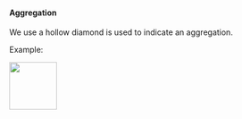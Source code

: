 <link rel="stylesheet" href="{{baseUrl}}/css/textbook.css">

<div class="website-content">

#### Aggregation

<div id="main">

We use a hollow diamond is used to indicate an aggregation.

<tip-box>

Example:

<img src="{{baseUrl}}/uml/aggregation/introduction/images/clubPerson.png" height="85" />
<p/>

</tip-box>

<!-- extras ------------------------------------------------------------------------------------ -->

<panel header=":paperclip: Extras" expandable type="seamless" expanded>

  <panel header=":mortar_board: Learning Outcomes" expandable type="seamless">
    <include src="exercises.md" />
  </panel>

  <panel header=":package: Resources" expandable type="seamless">
    <include src="resources.md" />
  </panel>

  <panel header=":laughing: Humor" expandable type="seamless">
    <include src="humor.md" />
  </panel>

</panel>

</div>
</div>
